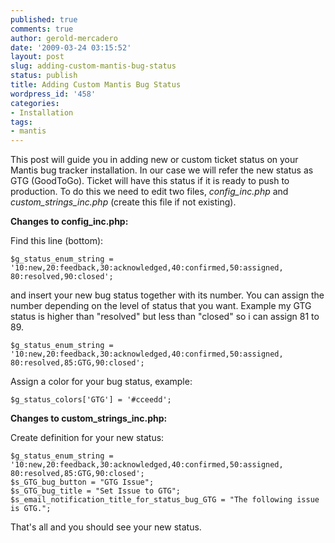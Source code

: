 ```yaml
---
published: true
comments: true
author: gerold-mercadero
date: '2009-03-24 03:15:52'
layout: post
slug: adding-custom-mantis-bug-status
status: publish
title: Adding Custom Mantis Bug Status
wordpress_id: '458'
categories:
- Installation
tags:
- mantis
---
```


This post will guide you in adding new or custom ticket status on your Mantis bug tracker installation.  In our case we will refer the new status as GTG (GoodToGo).  Ticket will have this status if it is ready to push to production.
To do this we need to edit two files, _config_inc.php_ and _custom_strings_inc.php_ (create this file if not existing).

**Changes to config_inc.php:**

Find this line (bottom):
```
$g_status_enum_string = '10:new,20:feedback,30:acknowledged,40:confirmed,50:assigned,
80:resolved,90:closed';
```

and insert your new bug status together with its number.  You can assign the number depending on the level of status that you want.  Example my GTG status is higher than "resolved" but less than "closed" so i can assign 81 to 89.
```
$g_status_enum_string = '10:new,20:feedback,30:acknowledged,40:confirmed,50:assigned,
80:resolved,85:GTG,90:closed';
```

Assign a color for your bug status, example:
```
$g_status_colors['GTG'] = '#cceedd';
```

**Changes to custom_strings_inc.php:**

Create definition for your new status:
```
$g_status_enum_string = '10:new,20:feedback,30:acknowledged,40:confirmed,50:assigned,
80:resolved,85:GTG,90:closed';
$s_GTG_bug_button = "GTG Issue";
$s_GTG_bug_title = "Set Issue to GTG";
$s_email_notification_title_for_status_bug_GTG = "The following issue is GTG.";
```

That's all and you should see your new status.
